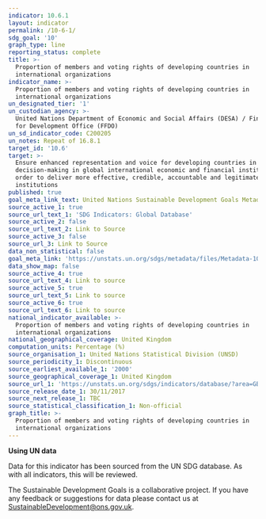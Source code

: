 ```yaml
---
indicator: 10.6.1
layout: indicator
permalink: /10-6-1/
sdg_goal: '10'
graph_type: line
reporting_status: complete
title: >-
  Proportion of members and voting rights of developing countries in
  international organizations
indicator_name: >-
  Proportion of members and voting rights of developing countries in
  international organizations
un_designated_tier: '1'
un_custodian_agency: >-
  United Nations Department of Economic and Social Affairs (DESA) / Financing
  for Development Office (FFDO)
un_sd_indicator_code: C200205
un_notes: Repeat of 16.8.1
target_id: '10.6'
target: >-
  Ensure enhanced representation and voice for developing countries in
  decision-making in global international economic and financial institutions in
  order to deliver more effective, credible, accountable and legitimate
  institutions
published: true
goal_meta_link_text: United Nations Sustainable Development Goals Metadata (PDF 201 KB)
source_active_1: true
source_url_text_1: 'SDG Indicators: Global Database'
source_active_2: false
source_url_text_2: Link to Source
source_active_3: false
source_url_3: Link to Source
data_non_statistical: false
goal_meta_link: 'https://unstats.un.org/sdgs/metadata/files/Metadata-10-06-01.pdf'
data_show_map: false
source_active_4: true
source_url_text_4: Link to source
source_active_5: true
source_url_text_5: Link to source
source_active_6: true
source_url_text_6: Link to source
national_indicator_available: >-
  Proportion of members and voting rights of developing countries in
  international organizations
national_geographical_coverage: United Kingdom
computation_units: Percentage (%)
source_organisation_1: United Nations Statistical Division (UNSD)
source_periodicity_1: Discontinuous
source_earliest_available_1: '2000'
source_geographical_coverage_1: United Kingdom
source_url_1: 'https://unstats.un.org/sdgs/indicators/database/?area=GBR'
source_release_date_1: 30/11/2017
source_next_release_1: TBC
source_statistical_classification_1: Non-official
graph_title: >-
  Proportion of members and voting rights of developing countries in
  international organizations
---
```

**Using UN data**

Data for this indicator has been sourced from the UN SDG database. As with all indicators, this will be reviewed.

The Sustainable Development Goals is a collaborative project. If you have any feedback or suggestions for data please contact us at SustainableDevelopment@ons.gov.uk.